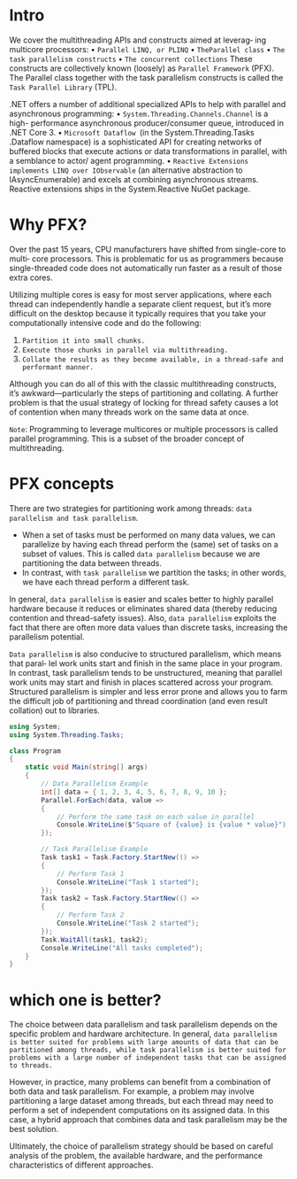 # Intro
We cover the multithreading APIs and constructs aimed at leverag‐ ing multicore processors:
• `Parallel LINQ, or PLINQ`
• `TheParallel class`
• `The task parallelism constructs`
• `The concurrent collections`
These constructs are collectively known (loosely) as `Parallel Framework` (PFX). The Parallel class together with the task parallelism constructs is called the `Task Parallel Library` (TPL).

.NET offers a number of additional specialized APIs to help with parallel and asynchronous programming:
  • `System.Threading.Channels.Channel` is a high- performance asynchronous producer/consumer queue, introduced in .NET Core 3.
  • `Microsoft Dataflow `(in the System.Threading.Tasks .Dataflow namespace) is a sophisticated API for creating networks of buffered blocks that execute actions or data transformations in parallel, with a semblance to actor/ agent programming.
  • `Reactive Extensions implements LINQ over IObservable` (an alternative abstraction to IAsyncEnumerable) and excels at combining asynchronous streams. Reactive extensions ships in the System.Reactive NuGet package.

# Why PFX?
Over the past 15 years, CPU manufacturers have shifted from single-core to multi‐ core processors. This is problematic for us as programmers because single-threaded code does not automatically run faster as a result of those extra cores.

Utilizing multiple cores is easy for most server applications, where each thread can independently handle a separate client request, but it’s more difficult on the desktop because it typically requires that you take your computationally intensive code and do the following:
  1. `Partition it into small chunks.`
  2. `Execute those chunks in parallel via multithreading.`
  3. `Collate the results as they become available, in a thread-safe and performant manner.`

Although you can do all of this with the classic multithreading constructs, it’s awkward—particularly the steps of partitioning and collating. A further problem is that the usual strategy of locking for thread safety causes a lot of contention when many threads work on the same data at once.

`Note`: Programming to leverage multicores or multiple processors is called parallel programming. This is a subset of the broader concept of multithreading.

# PFX concepts
There are two strategies for partitioning work among threads: `data parallelism and task parallelism`.
  - When a set of tasks must be performed on many data values, we can parallelize by having each thread perform the (same) set of tasks on a subset of values. This is called `data parallelism` because we are partitioning the data between threads.
  -  In contrast, with `task parallelism` we partition the tasks; in other words, we have each thread perform a different task.

In general, `data parallelism` is easier and scales better to highly parallel hardware because it reduces or eliminates shared data (thereby reducing contention and thread-safety issues). Also, `data parallelism` exploits the fact that there are often more data values than discrete tasks, increasing the parallelism potential.

`Data parallelism` is also conducive to structured parallelism, which means that paral‐ lel work units start and finish in the same place in your program. In contrast, task parallelism tends to be unstructured, meaning that parallel work units may start and finish in places scattered across your program. Structured parallelism is simpler and less error prone and allows you to farm the difficult job of partitioning and thread coordination (and even result collation) out to libraries.

```c#
using System;
using System.Threading.Tasks;

class Program
{
    static void Main(string[] args)
    {
        // Data Parallelism Example
        int[] data = { 1, 2, 3, 4, 5, 6, 7, 8, 9, 10 };
        Parallel.ForEach(data, value =>
        {
            // Perform the same task on each value in parallel
            Console.WriteLine($"Square of {value} is {value * value}");
        });

        // Task Parallelism Example
        Task task1 = Task.Factory.StartNew(() =>
        {
            // Perform Task 1
            Console.WriteLine("Task 1 started");
        });
        Task task2 = Task.Factory.StartNew(() =>
        {
            // Perform Task 2
            Console.WriteLine("Task 2 started");
        });
        Task.WaitAll(task1, task2);
        Console.WriteLine("All tasks completed");
    }
}
```
# which one is better?
The choice between data parallelism and task parallelism depends on the specific problem and hardware architecture. In general, `data parallelism is better suited for problems with large amounts of data that can be partitioned among threads, while task parallelism is better suited for problems with a large number of independent tasks that can be assigned to threads.`

However, in practice, many problems can benefit from a combination of both data and task parallelism. For example, a problem may involve partitioning a large dataset among threads, but each thread may need to perform a set of independent computations on its assigned data. In this case, a hybrid approach that combines data and task parallelism may be the best solution.

Ultimately, the choice of parallelism strategy should be based on careful analysis of the problem, the available hardware, and the performance characteristics of different approaches.

